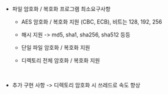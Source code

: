 + 파일 암호화 / 복호화 프로그램 최소요구사항

  + AES 암호화 / 복호화 지원 (CBC, ECB), 비트는 128, 192, 256

  + 해시 지원 -> md5, sha1, sha256, sha512 등등

  + 단일 파일 암호화 / 복호화 지원

  + 디렉토리 전체 암호화 / 복호화 지원

<br>

+ 추가 구현 사항 -> 디렉토리 암호화 시 쓰레드로 속도 향상
